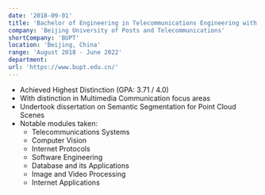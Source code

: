 ```yaml
---
date: '2018-09-01'
title: 'Bachelor of Engineering in Telecommunications Engineering with Management'
company: 'Beijing University of Posts and Telecommunications'
shortCompany: 'BUPT'
location: 'Beijing, China'
range: 'August 2018 - June 2022'
department: 
url: 'https://www.bupt.edu.cn/'
---
```


- Achieved Highest Distinction (GPA: 3.71 / 4.0)
- With distinction in Multimedia Communication focus areas
- Undertook dissertation on Semantic Segmentation for Point Cloud Scenes
- Notable modules taken:
  - Telecommunications Systems
  - Computer Vision
  - Internet Protocols
  - Software Engineering
  - Database and its Applications
  - Image and Video Processing
  - Internet Applications